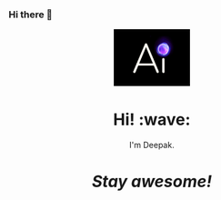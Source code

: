 ### Hi there 👋

<div align='center'><img src="https://github.com/alvon-X/alvon-X/blob/master/assets/AI_gif_3.gif" height=100/></div>

<h1 align='center'> Hi! :wave:</h1>
<p align='center'>
I'm Deepak.
</p>
<h1 align='center'><i>Stay awesome!</i></h1>
